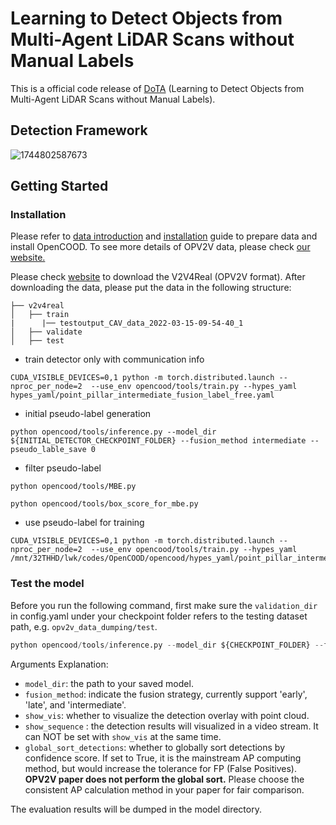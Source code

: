 # Learning to Detect Objects from Multi-Agent LiDAR Scans without Manual Labels

This is a official code release of [DoTA](https://arxiv.org/abs/2503.08421) (Learning to Detect Objects from Multi-Agent LiDAR Scans without Manual Labels). 

## Detection Framework
![1744802587673](https://github.com/user-attachments/assets/56aa59e3-4403-4722-ba1f-bc1bf222b021)

## Getting Started
### Installation
Please refer to [data introduction](https://opencood.readthedocs.io/en/latest/md_files/data_intro.html)
and [installation](https://opencood.readthedocs.io/en/latest/md_files/installation.html) guide to prepare
data and install OpenCOOD. To see more details of OPV2V data, please check [our website.](https://mobility-lab.seas.ucla.edu/opv2v/)

Please check [website](https://research.seas.ucla.edu/mobility-lab/v2v4real/) to download the V2V4Real (OPV2V format).
After downloading the data, please put the data in the following structure:
```shell
├── v2v4real
│   ├── train
|      |── testoutput_CAV_data_2022-03-15-09-54-40_1
│   ├── validate
│   ├── test
```


* train detector only with communication info
```shell script
CUDA_VISIBLE_DEVICES=0,1 python -m torch.distributed.launch --nproc_per_node=2  --use_env opencood/tools/train.py --hypes_yaml hypes_yaml/point_pillar_intermediate_fusion_label_free.yaml
```

* initial pseudo-label generation
```shell script
python opencood/tools/inference.py --model_dir ${INITIAL_DETECTOR_CHECKPOINT_FOLDER} --fusion_method intermediate --pseudo_lable_save 0
```

* filter pseudo-label
```shell script
python opencood/tools/MBE.py
```
```shell script
python opencood/tools/box_score_for_mbe.py
```

* use pseudo-label for training
```shell script
CUDA_VISIBLE_DEVICES=0,1 python -m torch.distributed.launch --nproc_per_node=2  --use_env opencood/tools/train.py --hypes_yaml /mnt/32THHD/lwk/codes/OpenCOOD/opencood/hypes_yaml/point_pillar_intermediate_fusion_dota.yaml
```

### Test the model
Before you run the following command, first make sure the `validation_dir` in config.yaml under your checkpoint folder
refers to the testing dataset path, e.g. `opv2v_data_dumping/test`.

```python
python opencood/tools/inference.py --model_dir ${CHECKPOINT_FOLDER} --fusion_method ${FUSION_STRATEGY} [--show_vis] [--show_sequence]
```
Arguments Explanation:
- `model_dir`: the path to your saved model.
- `fusion_method`: indicate the fusion strategy, currently support 'early', 'late', and 'intermediate'.
- `show_vis`: whether to visualize the detection overlay with point cloud.
- `show_sequence` : the detection results will visualized in a video stream. It can NOT be set with `show_vis` at the same time.
- `global_sort_detections`: whether to globally sort detections by confidence score. If set to True, it is the mainstream AP computing method, but would increase the tolerance for FP (False Positives). **OPV2V paper does not perform the global sort.** Please choose the consistent AP calculation method in your paper for fair comparison.

The evaluation results  will be dumped in the model directory. 





